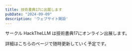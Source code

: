 ```yaml
---
title: 技術書典17に出展します
pubDate: "2024-09-09"
description: 'ウェブサイト開設'
---
```


サークル HackTheLLM は技術書典17にオンライン出展します。

詳細はこちらのページで随時更新していく予定です。